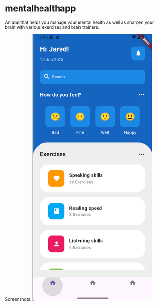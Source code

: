 # mentalhealthapp

An app that helps you manage your mental health as well as sharpen your brain with various exercises and brain trainers.

Screenshots:
![Home Screen](Screenshots/Screenshot%202025-06-16%20004022.png)
